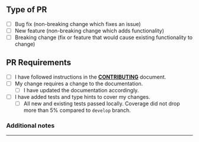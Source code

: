 ## Type of PR
<!--- What types of changes does your code introduce? Put an `x` in all the
boxes that apply: -->
- [ ] Bug fix (non-breaking change which fixes an issue)
- [ ] New feature (non-breaking change which adds functionality)
- [ ] Breaking change (fix or feature that would cause existing functionality to change)
## PR Requirements
- [ ] I have followed instructions in the [**CONTRIBUTING**](https://github.com/nikolamilojica/illuminate/blob/develop/CONTRIBUTING.md) document.
- [ ] My change requires a change to the documentation.
  - [ ] I have updated the documentation accordingly.
- [ ] I have added tests and type hints to cover my changes.
  - [ ] All new and existing tests passed locally. Coverage did not drop more than 5% compared to `develop` branch.
### Additional notes
___
<!--- Add any additional notes here: -->
